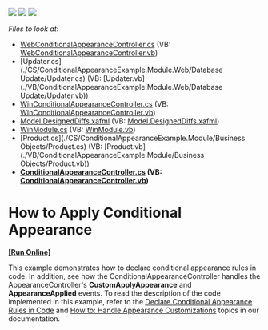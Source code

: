 <!-- default badges list -->
![](https://img.shields.io/endpoint?url=https://codecentral.devexpress.com/api/v1/VersionRange/128587958/15.2.5%2B)
[![](https://img.shields.io/badge/Open_in_DevExpress_Support_Center-FF7200?style=flat-square&logo=DevExpress&logoColor=white)](https://supportcenter.devexpress.com/ticket/details/E3595)
[![](https://img.shields.io/badge/📖_How_to_use_DevExpress_Examples-e9f6fc?style=flat-square)](https://docs.devexpress.com/GeneralInformation/403183)
<!-- default badges end -->
<!-- default file list -->
*Files to look at*:

* [WebConditionalAppearanceController.cs](./CS/ConditionalAppearanceExample.Module.Web/Controllers/WebConditionalAppearanceController.cs) (VB: [WebConditionalAppearanceController.vb](./VB/ConditionalAppearanceExample.Module.Web/Controllers/WebConditionalAppearanceController.vb))
* [Updater.cs](./CS/ConditionalAppearanceExample.Module.Web/Database Update/Updater.cs) (VB: [Updater.vb](./VB/ConditionalAppearanceExample.Module.Web/Database Update/Updater.vb))
* [WinConditionalAppearanceController.cs](./CS/ConditionalAppearanceExample.Module.Win/Controllers/WinConditionalAppearanceController.cs) (VB: [WinConditionalAppearanceController.vb](./VB/ConditionalAppearanceExample.Module.Win/Controllers/WinConditionalAppearanceController.vb))
* [Model.DesignedDiffs.xafml](./CS/ConditionalAppearanceExample.Module.Win/Model.DesignedDiffs.xafml) (VB: [Model.DesignedDiffs.xafml](./VB/ConditionalAppearanceExample.Module.Win/Model.DesignedDiffs.xafml))
* [WinModule.cs](./CS/ConditionalAppearanceExample.Module.Win/WinModule.cs) (VB: [WinModule.vb](./VB/ConditionalAppearanceExample.Module.Win/WinModule.vb))
* [Product.cs](./CS/ConditionalAppearanceExample.Module/Business Objects/Product.cs) (VB: [Product.vb](./VB/ConditionalAppearanceExample.Module/Business Objects/Product.vb))
* **[ConditionalAppearanceController.cs](./CS/ConditionalAppearanceExample.Module/Controllers/ConditionalAppearanceController.cs) (VB: [ConditionalAppearanceController.vb](./VB/ConditionalAppearanceExample.Module/Controllers/ConditionalAppearanceController.vb))**
<!-- default file list end -->
# How to Apply Conditional Appearance
<!-- run online -->
**[[Run Online]](https://codecentral.devexpress.com/e3595/)**
<!-- run online end -->


<p>This example demonstrates how to declare conditional appearance rules in code. In addition, see how the ConditionalAppearanceController handles the  AppearanceController's <strong>CustomApplyAppearance</strong> and <strong>AppearanceApplied</strong> events. To read the description of the code implemented in this example, refer to the <a href="http://help.devexpress.com/#Xaf/CustomDocument3371"><u>Declare Conditional Appearance Rules in Code</u></a> and <a href="http://help.devexpress.com/#Xaf/CustomDocument3374"><u>How to: Handle Appearance Customizations</u></a> topics in our documentation.</p><br />


<br/>


